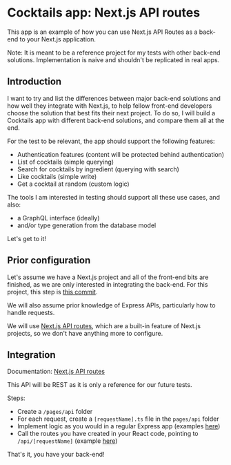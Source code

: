 # Cocktails app: Next.js API routes

This app is an example of how you can use Next.js API Routes as a back-end to your Next.js application.

Note: It is meant to be a reference project for my tests with other back-end solutions. Implementation is naive and shouldn't be replicated in real apps.

## Introduction

I want to try and list the differences between major back-end solutions and how well they integrate with Next.js, to help fellow front-end developers choose the solution that best fits their next project. To do so, I will build a Cocktails app with different back-end solutions, and compare them all at the end.

For the test to be relevant, the app should support the following features:

- Authentication features (content will be protected behind authentication)
- List of cocktails (simple querying)
- Search for cocktails by ingredient (querying with search)
- Like cocktails (simple write)
- Get a cocktail at random (custom logic)

The tools I am interested in testing should support all these use cases, and also:

- a GraphQL interface (ideally)
- and/or type generation from the database model

Let's get to it!

## Prior configuration

Let's assume we have a Next.js project and all of the front-end bits are finished, as we are only interested in integrating the back-end. For this project, this step is [this commit](https://github.com/adrienharnay/cocktails-app-nextjs-api-routes/commit/5e66f5a4787d61f84fed6d54552539f8e157ce58).

We will also assume prior knowledge of Express APIs, particularly how to handle requests.

We will use [Next.js API routes](https://nextjs.org/docs/api-routes/introduction), which are a built-in feature of Next.js projects, so we don't have anything more to configure.

## Integration

Documentation: [Next.js API routes](https://nextjs.org/docs/api-routes/introduction)

This API will be REST as it is only a reference for our future tests.

Steps:

- Create a `/pages/api` folder
- For each request, create a `[requestName].ts` file in the `pages/api` folder
- Implement logic as you would in a regular Express app (examples [here]())
- Call the routes you have created in your React code, pointing to `/api/[requestName]` (example [here]())

That's it, you have your back-end!
